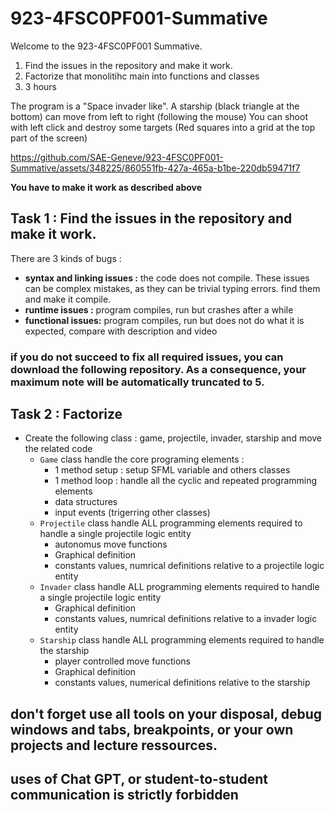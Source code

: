 # 923-4FSC0PF001-Summative

Welcome to the 923-4FSC0PF001 Summative.

1. Find the issues in the repository and make it work.
2. Factorize that monolitihc main into functions and classes
3. 3 hours

The program is a "Space invader like".
A starship (black triangle at the bottom) can move from left to right (following the mouse)
You can shoot with left click and destroy some targets (Red squares into a grid at the top part of the screen)

https://github.com/SAE-Geneve/923-4FSC0PF001-Summative/assets/348225/860551fb-427a-465a-b1be-220db59471f7

**You have to make it work as described above**

## Task 1 : Find the issues in the repository and make it work.
There are 3 kinds of bugs :
* **syntax and linking issues :** the code does not compile. These issues can be complex mistakes, as they can be trivial typing errors. find them and make it compile.
* **runtime issues :** program compiles, run but crashes after a while
* **functional issues:** program compiles, run but does not do what it is expected, compare with description and video

### if you do not succeed to fix all required issues, you can download the following repository. As a consequence, your maximum note will be automatically truncated to 5. 

## Task 2 : Factorize
* Create the following class : game, projectile, invader, starship and move the related code
  * ``Game`` class handle the core programing elements :
    * 1 method setup : setup SFML variable and others classes
    * 1 method loop : handle all the cyclic and repeated programming elements
    * data structures
    * input events (trigerring other classes)
  * ``Projectile`` class handle ALL programming elements required to handle a single projectile logic entity
    * autonomus move functions
    * Graphical definition
    * constants values, numrical definitions relative to a projectile logic entity
  * ``Invader`` class handle ALL programming elements required to handle a single projectile logic entity
    * Graphical definition
    * constants values, numrical definitions relative to a invader logic entity
  * ``Starship`` class handle ALL programming elements required to handle the starship
    * player controlled move functions
    * Graphical definition
    * constants values, numerical definitions relative to the starship

## don't forget use all tools on your disposal, debug windows and tabs, breakpoints, or your own projects and lecture ressources.
## uses of Chat GPT, or student-to-student communication is strictly forbidden 

